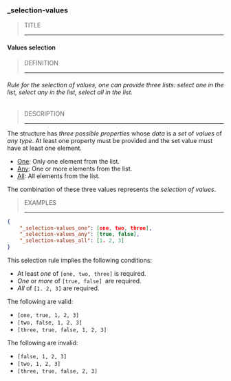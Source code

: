 ### _selection-values



> TITLE
> 
> ------

#### Values selection



> DEFINITION
> 
> ------

###### Rule for the selection of values, one can provide three lists: select one in the list, select any in the list, select all in the list.



> DESCRIPTION
> 
> ------

The structure has *three possible properties* whose *data* is a *set* of *values* of *any type*. At least one property must be provided and the set value must have at least one element.

- [One](_selection-terms_one): Only one element from the list.
- [Any](_selection-terms_any): One or more elements from the list.
- [All](_selection-terms_all): All elements from the list.

The combination of these three values represents the *selection of values*.



> EXAMPLES
> 
> ------

```json
{
	"_selection-values_one": [one, two, three],
	"_selection-values_any": [true, false],
	"_selection-values_all": [1. 2, 3]
}
```

This selection rule implies the following conditions:

- At least *one* of `[one, two, three]` is required.
- *One* or *more* of `[true, false] `are required.
- *All* of `[1. 2, 3]` are required.

The following are valid:

- `[one, true, 1, 2, 3]`
- `[two, false, 1, 2, 3]`
- `[three, true, false, 1, 2, 3]`

The following are invalid:

- `[false, 1, 2, 3]`
- `[two, 1, 2, 3]`
- `[three, true, false, 2, 3]`